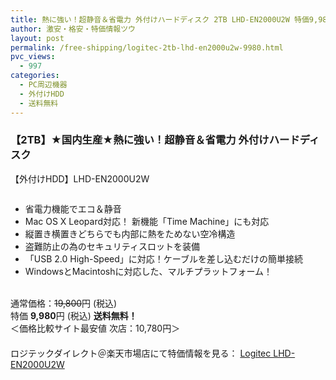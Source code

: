 ```yaml
---
title: 熱に強い！超静音＆省電力 外付けハードディスク 2TB LHD-EN2000U2W 特価9,980円！送料無料！
author: 激安・格安・特価情報ツウ
layout: post
permalink: /free-shipping/logitec-2tb-lhd-en2000u2w-9980.html
pvc_views:
  - 997
categories:
  - PC周辺機器
  - 外付けHDD
  - 送料無料
---
```

### 【2TB】★国内生産★熱に強い！超静音＆省電力 外付けハードディスク  
【外付けHDD】LHD-EN2000U2W 

<div class="img-bg2 img_L">
  <a href="http://hb.afl.rakuten.co.jp/hgc/036be60e.f56749c0.03ae1481.d73d1064/?pc=http%3a%2f%2fitem.rakuten.co.jp%2flogitec%2flhd-en2000u2w%2f%3fscid%3daf_ich_link_img&#038;m=http%3a%2f%2fm.rakuten.co.jp%2flogitec%2fi%2f10002674%2f" target="_blank"><img src="http://hbb.afl.rakuten.co.jp/hgb/?pc=http%3a%2f%2fthumbnail.image.rakuten.co.jp%2f%400_mall%2flogitec%2fcabinet%2flhd-en2000u2w_200_ne.jpg%3f_ex%3d128x128&#038;m=http%3a%2f%2fthumbnail.image.rakuten.co.jp%2f%400_mall%2flogitec%2fcabinet%2flhd-en2000u2w_200_ne.jpg" border="0" title="" alt="" /></a>
</div>

<!--more-->

  * 省電力機能でエコ＆静音
  * Mac OS X Leopard対応！ 新機能「Time Machine」にも対応
  * 縦置き横置きどちらでも内部に熱をためない空冷構造
  * 盗難防止の為のセキュリティスロットを装備
  * 「USB 2.0 High-Speed」に対応！ケーブルを差し込むだけの簡単接続
  * WindowsとMacintoshに対応した、マルチプラットフォーム！

<br clear="all" />通常価格：<del datetime="2012-05-03T13:55:14+00:00">19,800</del>円 (税込)  
特価 <span class="tokka-price"><strong>9,980</strong></span>円 (税込) **送料無料！**  
＜価格比較サイト最安値 次店：10,780円＞  
　　  
ロジテックダイレクト＠楽天市場店にて特価情報を見る： <a href="http://hb.afl.rakuten.co.jp/hgc/036be60e.f56749c0.03ae1481.d73d1064/?pc=http%3a%2f%2fitem.rakuten.co.jp%2flogitec%2flhd-en2000u2w%2f%3fscid%3daf_ich_link_img&#038;m=http%3a%2f%2fm.rakuten.co.jp%2flogitec%2fi%2f10002674%2f" target="_blank"><span class="fs150p">Logitec LHD-EN2000U2W </span></a>